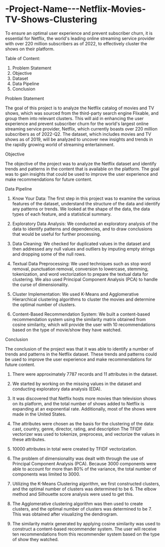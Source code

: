 # -Project-Name---Netflix-Movies-TV-Shows-Clustering

To ensure an optimal user experience and prevent subscriber churn, it is essential for Netflix, the world's leading online streaming service provider with over 220 million subscribers as of 2022, to effectively cluster the shows on their platform.

Table of Content:

1. Problem Statement
2. Objective
3. Dataset
4. Data Pipeline
5. Conclusion

Problem Statement

The goal of this project is to analyze the Netflix catalog of movies and TV shows, which was sourced from the third-party search engine Flixable, and group them into relevant clusters. This will aid in enhancing the user experience and prevent subscriber churn for the world's largest online streaming service provider, Netflix, which currently boasts over 220 million subscribers as of 2022-Q2. The dataset, which includes movies and TV shows as of 2019, will be analyzed to uncover new insights and trends in the rapidly growing world of streaming entertainment.

Objective

The objective of the project was to analyze the Netflix dataset and identify trends and patterns in the content that is available on the platform. The goal was to gain insights that could be used to improve the user experience and make recommendations for future content.

Data Pipeline

1. Know Your Data: The first step in this project was to examine the various features of the dataset, understand the structure of the data and identify any patterns or trends. We looked at the shape of the data, the data types of each feature, and a statistical summary.

2. Exploratory Data Analysis: We conducted an exploratory analysis of the data to identify patterns and dependencies, and to draw conclusions that would be useful for further processing.

3. Data Cleaning: We checked for duplicated values in the dataset and then addressed any null values and outliers by imputing empty strings and dropping some of the null rows.

4. Textual Data Preprocessing: We used techniques such as stop word removal, punctuation removal, conversion to lowercase, stemming, tokenization, and word vectorization to prepare the textual data for clustering. We also used Principal Component Analysis (PCA) to handle the curse of dimensionality.

5. Cluster Implementation: We used K-Means and Agglomerative Hierarchical clustering algorithms to cluster the movies and determine the optimal number of clusters.

6. Content-Based Recommendation System: We built a content-based recommendation system using the similarity matrix obtained from cosine similarity, which will provide the user with 10 recommendations based on the type of movie/show they have watched.

Conclusion

The conclusion of the project was that it was able to identify a number of trends and patterns in the Netflix dataset. These trends and patterns could be used to improve the user experience and make recommendations for future content.

1. There were approximately 7787 records and 11 attributes in the dataset.

2. We started by working on the missing values in the dataset and conducting exploratory data analysis (EDA).

3. It was discovered that Netflix hosts more movies than television shows on its platform, and the total number of shows added to Netflix is expanding at an exponential rate. Additionally, most of the shows were made in the United States.

4. The attributes were chosen as the basis for the clustering of the data: cast, country, genre, director, rating, and description The TFIDF vectorizer was used to tokenize, preprocess, and vectorize the values in these attributes.

5. 10000 attributes in total were created by TFIDF vectorization.

6. The problem of dimensionality was dealt with through the use of Principal Component Analysis (PCA). Because 3000 components were able to account for more than 80% of the variance, the total number of components was limited to 3000.

7. Utilizing the K-Means Clustering algorithm, we first constructed clusters, and the optimal number of clusters was determined to be 6. The elbow method and Silhouette score analysis were used to get this.

8. The Agglomerative clustering algorithm was then used to create clusters, and the optimal number of clusters was determined to be 7. This was obtained after visualizing the dendrogram.

9. The similarity matrix generated by applying cosine similarity was used to construct a content-based recommender system. The user will receive ten recommendations from this recommender system based on the type of show they watched.









